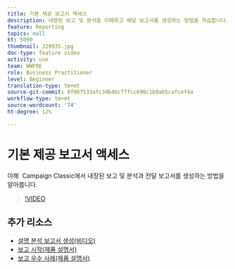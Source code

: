 ```yaml
---
title: 기본 제공 보고서 액세스
description: 내장된 보고 및 분석을 이해하고 배달 보고서를 생성하는 방법을 학습합니다.
feature: Reporting
topics: null
kt: 5090
thumbnail: 329935.jpg
doc-type: feature video
activity: use
team: WWFRE
role: Business Practitioner
level: Beginner
translation-type: tm+mt
source-git-commit: 8f06f533afc34b4bcf7fcc690c1b9ab5cafcef4a
workflow-type: tm+mt
source-wordcount: '74'
ht-degree: 12%

---
```



# 기본 제공 보고서 액세스

이해  Campaign Classic에서 내장된 보고 및 분석과 전달 보고서를 생성하는 방법을 알아봅니다.

>[!VIDEO](https://video.tv.adobe.com/v/329935?quality=12)

## 추가 리소스

* [설명 분석 보고서 생성(비디오)](/help/reporting/generating-a-descriptive-analysis-report.md)
* [보고 시작(제품 설명서)](https://experienceleague.adobe.com/docs/campaign-classic/using/reporting/reporting-in-adobe-campaign/about-adobe-campaign-reporting-tools.html)
* [보고 우수 사례(제품 설명서)](https://experienceleague.adobe.com/docs/campaign-classic/using/reporting/reporting-in-adobe-campaign/best-practices.html)
